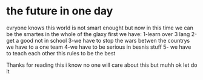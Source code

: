 # the future in one day 
evryone knows this world is not smart enought but now in this time we can be the smartes in the whole of the glaxy first we have:
1-learn over 3 lang
2-get a good not in school
3-we have to stop the wars betwen the countrys we have to a one team 
4-we have to be  serious in besnis stuff
5- we have to  teach each other this rules to  be the best 





Thanks for reading this i know no one will care about this but muhh ok let do it

